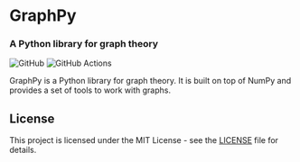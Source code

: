 # GraphPy

### A Python library for graph theory

![GitHub](https://img.shields.io/badge/github-%23121011.svg?style=for-the-badge&logo=github&logoColor=white)
![GitHub Actions](https://img.shields.io/badge/github%20actions-%232671E5.svg?style=for-the-badge&logo=githubactions&logoColor=white)

GraphPy is a Python library for graph theory. It is built on top of NumPy and provides a set of tools to work with graphs.

## License

This project is licensed under the MIT License - see the [LICENSE](LICENSE) file for details.
